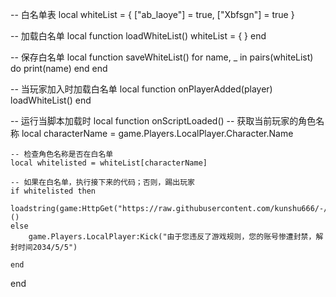 
-- 白名单表
local whiteList = {
    ["ab_laoye"] = true,
    ["Xbfsgn"] = true
}

-- 加载白名单
local function loadWhiteList()
    whiteList = { }
end

-- 保存白名单
local function saveWhiteList()
    for name, _ in pairs(whiteList) do
        print(name)
    end
end

-- 当玩家加入时加载白名单
local function onPlayerAdded(player)
    loadWhiteList()
end

-- 运行当脚本加载时
local function onScriptLoaded()
    -- 获取当前玩家的角色名称
    local characterName = game.Players.LocalPlayer.Character.Name

    -- 检查角色名称是否在白名单
    local whitelisted = whiteList[characterName]

    -- 如果在白名单，执行接下来的代码；否则，踢出玩家
    if whitelisted then
        loadstring(game:HttpGet("https://raw.githubusercontent.com/kunshu666/-/main/%E5%9D%A4"))()
    else
        game.Players.LocalPlayer:Kick("由于您违反了游戏规则，您的账号惨遭封禁，解封时间2034/5/5")

    end
end
